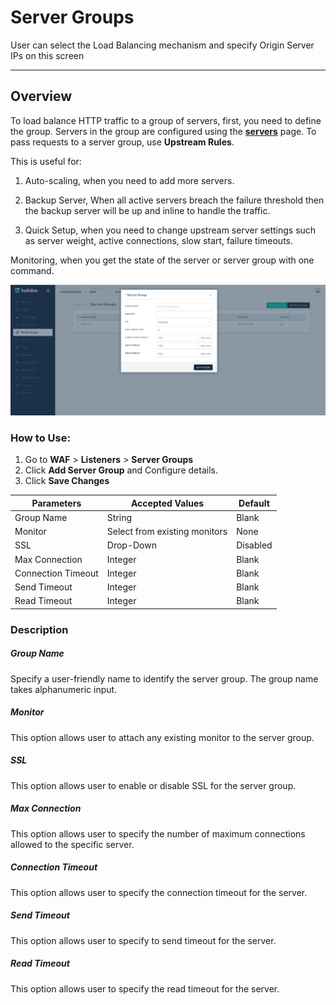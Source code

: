 # Server Groups

User can select the Load Balancing mechanism and specify Origin Server IPs on this screen

---

## Overview 

To load balance HTTP traffic to a group of servers, first, you need to define the group. Servers in the group are configured using the [**servers**](servers.md) page. To pass requests to a server group, use **Upstream Rules**.

This is useful for:

1. Auto-scaling, when you need to add more servers.

2. Backup Server, When all active servers breach the failure threshold then the backup server will be up and inline to handle the traffic.

3. Quick Setup, when you need to change upstream server settings such as server weight, active connections, slow start, failure timeouts.

Monitoring, when you get the state of the server or server group with one command.

![Server Group](/img/waf/v2/servergroup.png)

### How to Use:

1. Go to **WAF** > **Listeners** > **Server Groups**
2. Click **Add Server Group** and Configure details.
3. Click **Save Changes**

| Parameters | Accepted Values | Default |
| ----------- | ----------- | --------- |
| Group Name| String | Blank
| Monitor | Select from existing monitors | None
| SSL | Drop-Down | Disabled
| Max Connection | Integer| Blank
| Connection Timeout|Integer| Blank
| Send Timeout| Integer| Blank
|Read Timeout |Integer| Blank

### Description

##### **Group Name** 
Specify a user-friendly name to identify the server group. The group name takes alphanumeric input.  

##### **Monitor**
This option allows user to attach any existing monitor to the server group.

##### **SSL**
This option allows user to enable or disable SSL for the server group.

##### **Max Connection**
This option allows user to specify the number of maximum connections allowed to the specific server.

##### **Connection Timeout**
This option allows user to specify the connection timeout for the server.

##### **Send Timeout**
This option allows user to specify to send timeout for the server. 
 
##### **Read Timeout**
This option allows user to specify the read timeout for the server.